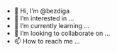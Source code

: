 - 👋 Hi, I’m @bezdiga
- 👀 I’m interested in ...
- 🌱 I’m currently learning ...
- 💞️ I’m looking to collaborate on ...
- 📫 How to reach me ...

<!---
bezdiga/bezdiga is a ✨ special ✨ repository because its `README.md` (this file) appears on your GitHub profile.
You can click the Preview link to take a look at your changes.
--->
